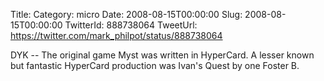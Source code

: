 Title: 
Category: micro
Date: 2008-08-15T00:00:00
Slug: 2008-08-15T00:00:00
TwitterId: 888738064
TweetUrl: https://twitter.com/mark_philpot/status/888738064

DYK -- The original game Myst was written in HyperCard. A lesser known but fantastic HyperCard production was Ivan's Quest by one Foster B.